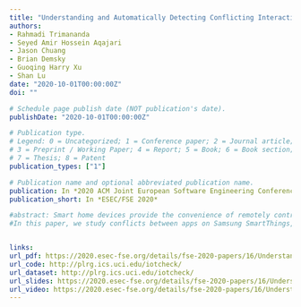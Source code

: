 ```yaml
---
title: "Understanding and Automatically Detecting Conflicting Interactions between Smart Home IoT Applications"
authors:
- Rahmadi Trimananda
- Seyed Amir Hossein Aqajari
- Jason Chuang
- Brian Demsky
- Guoqing Harry Xu
- Shan Lu
date: "2020-10-01T00:00:00Z"
doi: ""

# Schedule page publish date (NOT publication's date).
publishDate: "2020-10-01T00:00:00Z"

# Publication type.
# Legend: 0 = Uncategorized; 1 = Conference paper; 2 = Journal article;
# 3 = Preprint / Working Paper; 4 = Report; 5 = Book; 6 = Book section;
# 7 = Thesis; 8 = Patent
publication_types: ["1"]

# Publication name and optional abbreviated publication name.
publication: In *2020 ACM Joint European Software Engineering Conference and Symposium on the Foundations of Software Engineering*
publication_short: In *ESEC/FSE 2020*

#abstract: Smart home devices provide the convenience of remotely controlling and automating home appliances. The most advanced smart home environments allow developers to write apps to make smart home devices work together to accomplish tasks, e.g., home security and energy conservation. A smart home app typically implements narrow functionality and thus to fully implement desired functionality homeowners may need to install multiple apps. These different apps can conflict with each other and these conflicts can result in undesired actions such as locking the door during a fire.
#In this paper, we study conflicts between apps on Samsung SmartThings, the most popular platform for developing and deploying smart home IoT devices. By collecting and studying 198 official and 69 third-party apps, we found significant app conflicts in 3 categories: (1) close to 60% of app pairs that access the same device, (2) more than 90% of app pairs with physical interactions, and (3) around 11% of app pairs that access the same global variable. Our results suggest that the problem of conflicts between smart home apps is serious and can create potential safety risks. We then developed a conflict detection tool that uses model checking to automatically detect up to 96% of the conflicts.


links:
url_pdf: https://2020.esec-fse.org/details/fse-2020-papers/16/Understanding-and-Automatically-Detecting-Conflicting-Interactions-between-Smart-Home
url_code: http://plrg.ics.uci.edu/iotcheck/
url_dataset: http://plrg.ics.uci.edu/iotcheck/
url_slides: https://2020.esec-fse.org/details/fse-2020-papers/16/Understanding-and-Automatically-Detecting-Conflicting-Interactions-between-Smart-Home
url_video: https://2020.esec-fse.org/details/fse-2020-papers/16/Understanding-and-Automatically-Detecting-Conflicting-Interactions-between-Smart-Home
---
```


